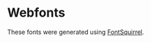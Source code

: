 # Webfonts

These fonts were generated using [FontSquirrel](https://www.fontsquirrel.com/tools/webfont-generator "FontSquirrel Webfont Generator"). 
